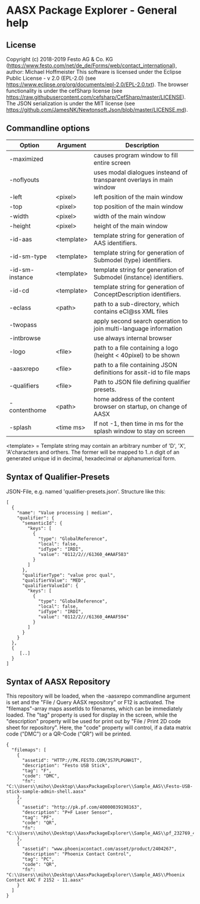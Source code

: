 # AASX Package Explorer - General help

## License

Copyright (c) 2018-2019 Festo AG & Co. KG (https://www.festo.com/net/de_de/Forms/web/contact_international), author: Michael Hoffmeister
This software is licensed under the Eclipse Public License - v 2.0 (EPL-2.0) (see https://www.eclipse.org/org/documents/epl-2.0/EPL-2.0.txt).
The browser functionality is under the cefSharp license (see https://raw.githubusercontent.com/cefsharp/CefSharp/master/LICENSE).
The JSON serialization is under the MIT license (see https://github.com/JamesNK/Newtonsoft.Json/blob/master/LICENSE.md).

## Commandline options

| Option         | Argument     | Description                                                             |
|----------------|--------------|-------------------------------------------------------------------------|
| -maximized     |              | causes program window to fill entire screen                             |
| -noflyouts     |              | uses modal dialogues insteand of transparent overlays in main window    |
| -left          | \<pixel\>    | left position of the main window                                        |
| -top           | \<pixel\>    | top position of the main window                                         |
| -width         | \<pixel\>    | width of the main window                                                |
| -height        | \<pixel\>    | height of the main window                                               |
| -id-aas        | \<template\> | template string for generation of AAS identifiers.                      |
| -id-sm-type    | \<template\> | template string for generation of Submodel (type) identifiers.          |
| -id-sm-instance| \<template\> | template string for generation of Submodel (instance) identifiers.      |
| -id-cd         | \<template\> | template string for generation of ConceptDescription identifiers.       |
| -eclass        | \<path\>     | path to a sub-directory, which contains eCl@ss XML files                |
| -twopass       |              | apply second search operation to join multi-language information        |
| -intbrowse     |              | use always internal browser                                             |
| -logo          | \<file\>     | path to a file containing a logo (height < 40pixel) to be shown         |
| -aasxrepo      | \<file\>     | path to a file containing JSON definitions for assit-id to file maps    |
| -qualifiers    | \<file\>     | Path to JSON file defining qualifier presets.                           |
| -contenthome   | \<path\>     | home address of the content browser on startup, on change of AASX       |
| -splash        | \<time ms\>  | If not -1, then time in ms for the splash window to stay on screen      |
                                                                                   
\<template\> = Template string may contain an arbitrary number of 'D', 'X', 'A'characters and orthers. The former will be mapped to 1..n digit of an generated unique id in decimal, hexadecimal or alphanumerical form.

## Syntax of Qualifier-Presets

JSON-File, e.g. named 'qualifier-presets.json'. Structure like this:

    [
      {
        "name": "Value processing | median",
        "qualifier": {
          "semanticId": {
            "keys": [
              {
                "type": "GlobalReference",
                "local": false,
                "idType": "IRDI",
                "value": "0112/2///61360_4#AAF583"
              }
            ]
          },
          "qualifierType": "value proc qual",
          "qualifierValue": "MED",
          "qualifierValueId": {
            "keys": [
              {
                "type": "GlobalReference",
                "local": false,
                "idType": "IRDI",
                "value": "0112/2///61360_4#AAF594"
              }
            ]
          }
        }
      },
      {
         [..]
      }
    ]
    
## Syntax of AASX Repository

This repository will be loaded, when the -aasxrepo commandline argument is set and the "File / Query AASX repository" or F12 is activated. The "filemaps"-array maps assetIds to filenames, which can be immediately loaded. The "tag" property is used for display in the screen, while the "description" property will be used for print out by "File / Print 2D code sheet for repository". Here, the "code" property will control, if a data matrix code ("DMC") or a QR-Code ("QR") will be printed.


    {
      "filemaps": [
        {
          "assetid": "HTTP://PK.FESTO.COM/3S7PLPGNH1T",
          "description": "Festo USB Stick",
          "tag": "F",
          "code": "DMC",
          "fn": "C:\\Users\\miho\\Desktop\\AasxPackageExplorer\\Sample_AAS\\Festo-USB-stick-sample-admin-shell.aasx"
        },
        {
          "assetid": "http://pk.pf.com/40000039198163",
          "description": "P+F Laser Sensor",
          "tag": "PF",
          "code": "QR",
          "fn": "C:\\Users\\miho\\Desktop\\AasxPackageExplorer\\Sample_AAS\\pf_232769_40000039198163.aasx"
        },
        {
          "assetid": "www.phoenixcontact.com/asset/product/2404267",
          "description": "Phoenix Contact Control",
          "tag": "PC",
          "code": "QR",
          "fn": "C:\\Users\\miho\\Desktop\\AasxPackageExplorer\\Sample_AAS\\Phoenix Contact AXC F 2152 - 11.aasx"
        }
      ]
    }
